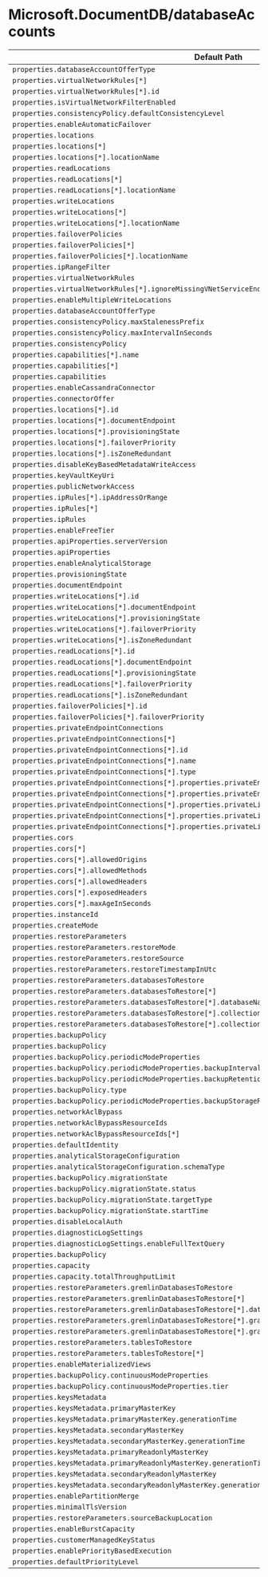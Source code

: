 # Microsoft.DocumentDB/databaseAccounts

| Default Path | Alias |
|---|---|
| `properties.databaseAccountOfferType` | `Microsoft.DocumentDB/databaseAccounts/sku.name` |
| `properties.virtualNetworkRules[*]` | `Microsoft.DocumentDB/databaseAccounts/virtualNetworkRules[*]` |
| `properties.virtualNetworkRules[*].id` | `Microsoft.DocumentDB/databaseAccounts/virtualNetworkRules[*].id` |
| `properties.isVirtualNetworkFilterEnabled` | `Microsoft.DocumentDB/databaseAccounts/isVirtualNetworkFilterEnabled` |
| `properties.consistencyPolicy.defaultConsistencyLevel` | `Microsoft.DocumentDB/databaseAccounts/consistencyPolicy.defaultConsistencyLevel` |
| `properties.enableAutomaticFailover` | `Microsoft.DocumentDB/databaseAccounts/enableAutomaticFailover` |
| `properties.locations` | `Microsoft.DocumentDB/databaseAccounts/Locations` |
| `properties.locations[*]` | `Microsoft.DocumentDB/databaseAccounts/Locations[*]` |
| `properties.locations[*].locationName` | `Microsoft.DocumentDB/databaseAccounts/Locations[*].locationName` |
| `properties.readLocations` | `Microsoft.DocumentDB/databaseAccounts/readLocations` |
| `properties.readLocations[*]` | `Microsoft.DocumentDB/databaseAccounts/readLocations[*]` |
| `properties.readLocations[*].locationName` | `Microsoft.DocumentDB/databaseAccounts/readLocations[*].locationName` |
| `properties.writeLocations` | `Microsoft.DocumentDB/databaseAccounts/writeLocations` |
| `properties.writeLocations[*]` | `Microsoft.DocumentDB/databaseAccounts/writeLocations[*]` |
| `properties.writeLocations[*].locationName` | `Microsoft.DocumentDB/databaseAccounts/writeLocations[*].locationName` |
| `properties.failoverPolicies` | `Microsoft.DocumentDB/databaseAccounts/failoverPolicies` |
| `properties.failoverPolicies[*]` | `Microsoft.DocumentDB/databaseAccounts/failoverPolicies[*]` |
| `properties.failoverPolicies[*].locationName` | `Microsoft.DocumentDB/databaseAccounts/failoverPolicies[*].locationName` |
| `properties.ipRangeFilter` | `Microsoft.DocumentDB/databaseAccounts/ipRangeFilter` |
| `properties.virtualNetworkRules` | `Microsoft.DocumentDB/databaseAccounts/virtualNetworkRules` |
| `properties.virtualNetworkRules[*].ignoreMissingVNetServiceEndpoint` | `Microsoft.DocumentDB/databaseAccounts/virtualNetworkRules[*].ignoreMissingVNetServiceEndpoint` |
| `properties.enableMultipleWriteLocations` | `Microsoft.DocumentDB/databaseAccounts/enableMultipleWriteLocations` |
| `properties.databaseAccountOfferType` | `Microsoft.DocumentDB/databaseAccounts/databaseAccountOfferType` |
| `properties.consistencyPolicy.maxStalenessPrefix` | `Microsoft.DocumentDB/databaseAccounts/consistencyPolicy.maxStalenessPrefix` |
| `properties.consistencyPolicy.maxIntervalInSeconds` | `Microsoft.DocumentDB/databaseAccounts/consistencyPolicy.maxIntervalInSeconds` |
| `properties.consistencyPolicy` | `Microsoft.DocumentDB/databaseAccounts/consistencyPolicy` |
| `properties.capabilities[*].name` | `Microsoft.DocumentDB/databaseAccounts/capabilities[*].name` |
| `properties.capabilities[*]` | `Microsoft.DocumentDB/databaseAccounts/capabilities[*]` |
| `properties.capabilities` | `Microsoft.DocumentDB/databaseAccounts/capabilities` |
| `properties.enableCassandraConnector` | `Microsoft.DocumentDB/databaseAccounts/enableCassandraConnector` |
| `properties.connectorOffer` | `Microsoft.DocumentDB/databaseAccounts/connectorOffer` |
| `properties.locations[*].id` | `Microsoft.DocumentDB/databaseAccounts/locations[*].id` |
| `properties.locations[*].documentEndpoint` | `Microsoft.DocumentDB/databaseAccounts/locations[*].documentEndpoint` |
| `properties.locations[*].provisioningState` | `Microsoft.DocumentDB/databaseAccounts/locations[*].provisioningState` |
| `properties.locations[*].failoverPriority` | `Microsoft.DocumentDB/databaseAccounts/locations[*].failoverPriority` |
| `properties.locations[*].isZoneRedundant` | `Microsoft.DocumentDB/databaseAccounts/locations[*].isZoneRedundant` |
| `properties.disableKeyBasedMetadataWriteAccess` | `Microsoft.DocumentDB/databaseAccounts/disableKeyBasedMetadataWriteAccess` |
| `properties.keyVaultKeyUri` | `Microsoft.DocumentDB/databaseAccounts/keyVaultKeyUri` |
| `properties.publicNetworkAccess` | `Microsoft.DocumentDB/databaseAccounts/publicNetworkAccess` |
| `properties.ipRules[*].ipAddressOrRange` | `Microsoft.DocumentDB/databaseAccounts/ipRules[*].ipAddressOrRange` |
| `properties.ipRules[*]` | `Microsoft.DocumentDB/databaseAccounts/ipRules[*]` |
| `properties.ipRules` | `Microsoft.DocumentDB/databaseAccounts/ipRules` |
| `properties.enableFreeTier` | `Microsoft.DocumentDB/databaseAccounts/enableFreeTier` |
| `properties.apiProperties.serverVersion` | `Microsoft.DocumentDB/databaseAccounts/apiProperties.serverVersion` |
| `properties.apiProperties` | `Microsoft.DocumentDB/databaseAccounts/apiProperties` |
| `properties.enableAnalyticalStorage` | `Microsoft.DocumentDB/databaseAccounts/enableAnalyticalStorage` |
| `properties.provisioningState` | `Microsoft.DocumentDB/databaseAccounts/provisioningState` |
| `properties.documentEndpoint` | `Microsoft.DocumentDB/databaseAccounts/documentEndpoint` |
| `properties.writeLocations[*].id` | `Microsoft.DocumentDB/databaseAccounts/writeLocations[*].id` |
| `properties.writeLocations[*].documentEndpoint` | `Microsoft.DocumentDB/databaseAccounts/writeLocations[*].documentEndpoint` |
| `properties.writeLocations[*].provisioningState` | `Microsoft.DocumentDB/databaseAccounts/writeLocations[*].provisioningState` |
| `properties.writeLocations[*].failoverPriority` | `Microsoft.DocumentDB/databaseAccounts/writeLocations[*].failoverPriority` |
| `properties.writeLocations[*].isZoneRedundant` | `Microsoft.DocumentDB/databaseAccounts/writeLocations[*].isZoneRedundant` |
| `properties.readLocations[*].id` | `Microsoft.DocumentDB/databaseAccounts/readLocations[*].id` |
| `properties.readLocations[*].documentEndpoint` | `Microsoft.DocumentDB/databaseAccounts/readLocations[*].documentEndpoint` |
| `properties.readLocations[*].provisioningState` | `Microsoft.DocumentDB/databaseAccounts/readLocations[*].provisioningState` |
| `properties.readLocations[*].failoverPriority` | `Microsoft.DocumentDB/databaseAccounts/readLocations[*].failoverPriority` |
| `properties.readLocations[*].isZoneRedundant` | `Microsoft.DocumentDB/databaseAccounts/readLocations[*].isZoneRedundant` |
| `properties.failoverPolicies[*].id` | `Microsoft.DocumentDB/databaseAccounts/failoverPolicies[*].id` |
| `properties.failoverPolicies[*].failoverPriority` | `Microsoft.DocumentDB/databaseAccounts/failoverPolicies[*].failoverPriority` |
| `properties.privateEndpointConnections` | `Microsoft.DocumentDB/databaseAccounts/privateEndpointConnections` |
| `properties.privateEndpointConnections[*]` | `Microsoft.DocumentDB/databaseAccounts/privateEndpointConnections[*]` |
| `properties.privateEndpointConnections[*].id` | `Microsoft.DocumentDB/databaseAccounts/privateEndpointConnections[*].id` |
| `properties.privateEndpointConnections[*].name` | `Microsoft.DocumentDB/databaseAccounts/privateEndpointConnections[*].name` |
| `properties.privateEndpointConnections[*].type` | `Microsoft.DocumentDB/databaseAccounts/privateEndpointConnections[*].type` |
| `properties.privateEndpointConnections[*].properties.privateEndpoint` | `Microsoft.DocumentDB/databaseAccounts/privateEndpointConnections[*].privateEndpoint` |
| `properties.privateEndpointConnections[*].properties.privateEndpoint.id` | `Microsoft.DocumentDB/databaseAccounts/privateEndpointConnections[*].privateEndpoint.id` |
| `properties.privateEndpointConnections[*].properties.privateLinkServiceConnectionState` | `Microsoft.DocumentDB/databaseAccounts/privateEndpointConnections[*].privateLinkServiceConnectionState` |
| `properties.privateEndpointConnections[*].properties.privateLinkServiceConnectionState.status` | `Microsoft.DocumentDB/databaseAccounts/privateEndpointConnections[*].privateLinkServiceConnectionState.status` |
| `properties.privateEndpointConnections[*].properties.privateLinkServiceConnectionState.actionsRequired` | `Microsoft.DocumentDB/databaseAccounts/privateEndpointConnections[*].privateLinkServiceConnectionState.actionsRequired` |
| `properties.cors` | `Microsoft.DocumentDB/databaseAccounts/cors` |
| `properties.cors[*]` | `Microsoft.DocumentDB/databaseAccounts/cors[*]` |
| `properties.cors[*].allowedOrigins` | `Microsoft.DocumentDB/databaseAccounts/cors[*].allowedOrigins` |
| `properties.cors[*].allowedMethods` | `Microsoft.DocumentDB/databaseAccounts/cors[*].allowedMethods` |
| `properties.cors[*].allowedHeaders` | `Microsoft.DocumentDB/databaseAccounts/cors[*].allowedHeaders` |
| `properties.cors[*].exposedHeaders` | `Microsoft.DocumentDB/databaseAccounts/cors[*].exposedHeaders` |
| `properties.cors[*].maxAgeInSeconds` | `Microsoft.DocumentDB/databaseAccounts/cors[*].maxAgeInSeconds` |
| `properties.instanceId` | `Microsoft.DocumentDB/databaseAccounts/instanceId` |
| `properties.createMode` | `Microsoft.DocumentDB/databaseAccounts/createMode` |
| `properties.restoreParameters` | `Microsoft.DocumentDB/databaseAccounts/restoreParameters` |
| `properties.restoreParameters.restoreMode` | `Microsoft.DocumentDB/databaseAccounts/restoreParameters.restoreMode` |
| `properties.restoreParameters.restoreSource` | `Microsoft.DocumentDB/databaseAccounts/restoreParameters.restoreSource` |
| `properties.restoreParameters.restoreTimestampInUtc` | `Microsoft.DocumentDB/databaseAccounts/restoreParameters.restoreTimestampInUtc` |
| `properties.restoreParameters.databasesToRestore` | `Microsoft.DocumentDB/databaseAccounts/restoreParameters.databasesToRestore` |
| `properties.restoreParameters.databasesToRestore[*]` | `Microsoft.DocumentDB/databaseAccounts/restoreParameters.databasesToRestore[*]` |
| `properties.restoreParameters.databasesToRestore[*].databaseName` | `Microsoft.DocumentDB/databaseAccounts/restoreParameters.databasesToRestore[*].databaseName` |
| `properties.restoreParameters.databasesToRestore[*].collectionNames` | `Microsoft.DocumentDB/databaseAccounts/restoreParameters.databasesToRestore[*].collectionNames` |
| `properties.restoreParameters.databasesToRestore[*].collectionNames[*]` | `Microsoft.DocumentDB/databaseAccounts/restoreParameters.databasesToRestore[*].collectionNames[*]` |
| `properties.backupPolicy` | `Microsoft.DocumentDB/databaseAccounts/backupPolicy.Periodic` |
| `properties.backupPolicy` | `Microsoft.DocumentDB/databaseAccounts/backupPolicy` |
| `properties.backupPolicy.periodicModeProperties` | `Microsoft.DocumentDB/databaseAccounts/backupPolicy.Periodic.periodicModeProperties` |
| `properties.backupPolicy.periodicModeProperties.backupIntervalInMinutes` | `Microsoft.DocumentDB/databaseAccounts/backupPolicy.Periodic.periodicModeProperties.backupIntervalInMinutes` |
| `properties.backupPolicy.periodicModeProperties.backupRetentionIntervalInHours` | `Microsoft.DocumentDB/databaseAccounts/backupPolicy.Periodic.periodicModeProperties.backupRetentionIntervalInHours` |
| `properties.backupPolicy.type` | `Microsoft.DocumentDB/databaseAccounts/backupPolicy.type` |
| `properties.backupPolicy.periodicModeProperties.backupStorageRedundancy` | `Microsoft.DocumentDB/databaseAccounts/backupPolicy.Periodic.periodicModeProperties.backupStorageRedundancy` |
| `properties.networkAclBypass` | `Microsoft.DocumentDB/databaseAccounts/networkAclBypass` |
| `properties.networkAclBypassResourceIds` | `Microsoft.DocumentDB/databaseAccounts/networkAclBypassResourceIds` |
| `properties.networkAclBypassResourceIds[*]` | `Microsoft.DocumentDB/databaseAccounts/networkAclBypassResourceIds[*]` |
| `properties.defaultIdentity` | `Microsoft.DocumentDB/databaseAccounts/defaultIdentity` |
| `properties.analyticalStorageConfiguration` | `Microsoft.DocumentDB/databaseAccounts/analyticalStorageConfiguration` |
| `properties.analyticalStorageConfiguration.schemaType` | `Microsoft.DocumentDB/databaseAccounts/analyticalStorageConfiguration.schemaType` |
| `properties.backupPolicy.migrationState` | `Microsoft.DocumentDB/databaseAccounts/backupPolicy.migrationState` |
| `properties.backupPolicy.migrationState.status` | `Microsoft.DocumentDB/databaseAccounts/backupPolicy.migrationState.status` |
| `properties.backupPolicy.migrationState.targetType` | `Microsoft.DocumentDB/databaseAccounts/backupPolicy.migrationState.targetType` |
| `properties.backupPolicy.migrationState.startTime` | `Microsoft.DocumentDB/databaseAccounts/backupPolicy.migrationState.startTime` |
| `properties.disableLocalAuth` | `Microsoft.DocumentDB/databaseAccounts/disableLocalAuth` |
| `properties.diagnosticLogSettings` | `Microsoft.DocumentDB/databaseAccounts/diagnosticLogSettings` |
| `properties.diagnosticLogSettings.enableFullTextQuery` | `Microsoft.DocumentDB/databaseAccounts/diagnosticLogSettings.enableFullTextQuery` |
| `properties.backupPolicy` | `Microsoft.DocumentDB/databaseAccounts/backupPolicy.Continuous` |
| `properties.capacity` | `Microsoft.DocumentDB/databaseAccounts/capacity` |
| `properties.capacity.totalThroughputLimit` | `Microsoft.DocumentDB/databaseAccounts/capacity.totalThroughputLimit` |
| `properties.restoreParameters.gremlinDatabasesToRestore` | `Microsoft.DocumentDB/databaseAccounts/restoreParameters.gremlinDatabasesToRestore` |
| `properties.restoreParameters.gremlinDatabasesToRestore[*]` | `Microsoft.DocumentDB/databaseAccounts/restoreParameters.gremlinDatabasesToRestore[*]` |
| `properties.restoreParameters.gremlinDatabasesToRestore[*].databaseName` | `Microsoft.DocumentDB/databaseAccounts/restoreParameters.gremlinDatabasesToRestore[*].databaseName` |
| `properties.restoreParameters.gremlinDatabasesToRestore[*].graphNames` | `Microsoft.DocumentDB/databaseAccounts/restoreParameters.gremlinDatabasesToRestore[*].graphNames` |
| `properties.restoreParameters.gremlinDatabasesToRestore[*].graphNames[*]` | `Microsoft.DocumentDB/databaseAccounts/restoreParameters.gremlinDatabasesToRestore[*].graphNames[*]` |
| `properties.restoreParameters.tablesToRestore` | `Microsoft.DocumentDB/databaseAccounts/restoreParameters.tablesToRestore` |
| `properties.restoreParameters.tablesToRestore[*]` | `Microsoft.DocumentDB/databaseAccounts/restoreParameters.tablesToRestore[*]` |
| `properties.enableMaterializedViews` | `Microsoft.DocumentDB/databaseAccounts/enableMaterializedViews` |
| `properties.backupPolicy.continuousModeProperties` | `Microsoft.DocumentDB/databaseAccounts/backupPolicy.Continuous.continuousModeProperties` |
| `properties.backupPolicy.continuousModeProperties.tier` | `Microsoft.DocumentDB/databaseAccounts/backupPolicy.Continuous.continuousModeProperties.tier` |
| `properties.keysMetadata` | `Microsoft.DocumentDB/databaseAccounts/keysMetadata` |
| `properties.keysMetadata.primaryMasterKey` | `Microsoft.DocumentDB/databaseAccounts/keysMetadata.primaryMasterKey` |
| `properties.keysMetadata.primaryMasterKey.generationTime` | `Microsoft.DocumentDB/databaseAccounts/keysMetadata.primaryMasterKey.generationTime` |
| `properties.keysMetadata.secondaryMasterKey` | `Microsoft.DocumentDB/databaseAccounts/keysMetadata.secondaryMasterKey` |
| `properties.keysMetadata.secondaryMasterKey.generationTime` | `Microsoft.DocumentDB/databaseAccounts/keysMetadata.secondaryMasterKey.generationTime` |
| `properties.keysMetadata.primaryReadonlyMasterKey` | `Microsoft.DocumentDB/databaseAccounts/keysMetadata.primaryReadonlyMasterKey` |
| `properties.keysMetadata.primaryReadonlyMasterKey.generationTime` | `Microsoft.DocumentDB/databaseAccounts/keysMetadata.primaryReadonlyMasterKey.generationTime` |
| `properties.keysMetadata.secondaryReadonlyMasterKey` | `Microsoft.DocumentDB/databaseAccounts/keysMetadata.secondaryReadonlyMasterKey` |
| `properties.keysMetadata.secondaryReadonlyMasterKey.generationTime` | `Microsoft.DocumentDB/databaseAccounts/keysMetadata.secondaryReadonlyMasterKey.generationTime` |
| `properties.enablePartitionMerge` | `Microsoft.DocumentDB/databaseAccounts/enablePartitionMerge` |
| `properties.minimalTlsVersion` | `Microsoft.DocumentDB/databaseAccounts/minimalTlsVersion` |
| `properties.restoreParameters.sourceBackupLocation` | `Microsoft.DocumentDB/databaseAccounts/restoreParameters.sourceBackupLocation` |
| `properties.enableBurstCapacity` | `Microsoft.DocumentDB/databaseAccounts/enableBurstCapacity` |
| `properties.customerManagedKeyStatus` | `Microsoft.DocumentDB/databaseAccounts/customerManagedKeyStatus` |
| `properties.enablePriorityBasedExecution` | `Microsoft.DocumentDB/databaseAccounts/enablePriorityBasedExecution` |
| `properties.defaultPriorityLevel` | `Microsoft.DocumentDB/databaseAccounts/defaultPriorityLevel` |

